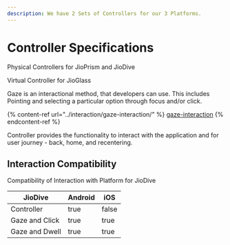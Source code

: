 ```yaml
---
description: We have 2 Sets of Controllers for our 3 Platforms.
---
```


# Controller Specifications

Physical Controllers for JioPrism and JioDive

Virtual Controller for JioGlass

Gaze is an interactional method, that developers can use. This includes Pointing and selecting a particular option through focus and/or click.&#x20;

{% content-ref url="../interaction/gaze-interaction/" %}
[gaze-interaction](../interaction/gaze-interaction/)
{% endcontent-ref %}

Controller provides the functionality to interact with the application and for user journey - back, home, and recentering.

## Interaction Compatibility

Compatibility of Interaction with Platform for JioDive

<table><thead><tr><th>JioDive</th><th data-type="checkbox">Android</th><th data-type="checkbox">iOS</th></tr></thead><tbody><tr><td>Controller</td><td>true</td><td>false</td></tr><tr><td>Gaze and Click</td><td>true</td><td>true</td></tr><tr><td>Gaze and Dwell</td><td>true</td><td>true</td></tr></tbody></table>
